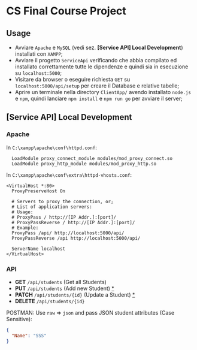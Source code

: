 # CS Final Course Project

## Usage

- Avviare `Apache` e `MySQL` (vedi sez. **[Service API] Local Development**) installati con `XAMPP`;
- Avviare il progetto `ServiceApi` verificando che abbia compilato ed installato correttamente tutte le dipendenze e quindi sia in esecuzione su `localhost:5000`;
- Visitare da browser o eseguire richiesta `GET` su `localhost:5000/api/setup` per creare il Database e relative tabelle;
- Aprire un terminale nella directory `ClientApp/` avendo installato `node.js` e `npm`, quindi lanciare `npm install` e `npm run go` per avviare il server;

## [Service API] Local Development

### Apache

In `C:\xampp\apache\conf\httpd.conf`:

```
  LoadModule proxy_connect_module modules/mod_proxy_connect.so
  LoadModule proxy_http_module modules/mod_proxy_http.so
```

In `C:\xampp\apache\conf\extra\httpd-vhosts.conf`:

```
<VirtualHost *:80>
  ProxyPreserveHost On

  # Servers to proxy the connection, or;
  # List of application servers:
  # Usage:
  # ProxyPass / http://[IP Addr.]:[port]/
  # ProxyPassReverse / http://[IP Addr.]:[port]/
  # Example:
  ProxyPass /api/ http://localhost:5000/api/
  ProxyPassReverse /api http://localhost:5000/api/

  ServerName localhost
</VirtualHost>
```

### API

- **GET** `/api/students` (Get all Students)
- **PUT** `/api/students` (Add new Student) [*](#object)
- **PATCH** `/api/students/{id}` (Update a Student) [*](#object)
- **DELETE** `/api/students/{id}`

<a name="object"></a> POSTMAN: Use `raw` => `json` and pass JSON student attributes (Case Sensitive):
```json
{
  "Name": "SSS"
}
```
